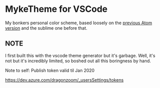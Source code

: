 # MykeTheme for VSCode

My bonkers personal color scheme, based loosely on the [previous Atom version](https://github.com/entozoon/atom-myke-theme-syntax) and the sublime one before that.

## NOTE

I first built this with the vscode theme generator but it's garbage. Well, it's not but it's incredibly limited, so boshed out all this boringness by hand.

Note to self: Publish token valid til Jan 2020

https://dev.azure.com/dragonzoom/_usersSettings/tokens
